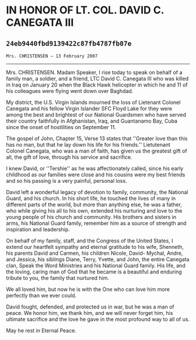 # IN HONOR OF LT. COL. DAVID C. CANEGATA III
## `24eb9440fbd9139422c87fb4787fb07e`
`Mrs. CHRISTENSEN — 13 February 2007`

---


Mrs. CHRISTENSEN. Madam Speaker, I rise today to speak on behalf of a 
family man, a soldier, and a friend, LTC David C. Canegata III who was 
killed in Iraq on January 20 when the Black Hawk helicopter in which he 
and 11 of his colleagues were flying went down over Baghdad.

My district, the U.S. Virgin Islands mourned the loss of Lietenant 
Colonel Canegata and his fellow Virgin Islander SFC Floyd Lake for they 
were among the best and brightest of our National Guardsmen who have 
served their country faithfully in Afghanistan, Iraq, and Guantanamo 
Bay, Cuba since the onset of hostilities on September 11.

The gospel of John, Chapter 15, Verse 13 states that ''Greater love 
than this has no man, but that he lay down his life for his friends.'' 
Lietutenant Colonel Canegata, who was a man of faith, has given us the 
greatest gift of all, the gift of love, through his service and 
sacrifice.

I knew David, or ''Tershie'' as he was affectionately called, since 
his early childhood as our families were close and his cousins were my 
best friends and so his passing is a very painful, personal loss.

David left a wonderful legacy of devotion to family, community, the 
National Guard, and his church. In his short life, he touched the lives 
of many in different parts of the world, but more than anything else, 
he was a father, who while giving his all to his own, extended his 
nurturing and love to the young people of his church and community. His 
brothers and sisters in arms, his National Guard family, remember him 
as a source of strength and inspiration and leadership.

On behalf of my family, staff, and the Congress of the United States, 
I extend our heartfelt sympathy and eternal gratitude to his wife, 
Shenneth, his parents David and Carmen, his children Nicole, David-
Mychal, Andre, and Jessica, his siblings Diane, Terry, Yvette, and 
John, the entire Canegata clan, Speak the Word Ministries and his 
National Guard family. His life, and the loving, caring man of God that 
he became is a beautiful and enduring tribute to you, the family that 
nurtured him.

We all loved him, but now he is with the One who can love him more 
perfectly than we ever could.

David fought, defended, and protected us in war, but he was a man of 
peace. We honor him, we thank him, and we will never forget him, his 
ultimate sacrifice and the love he gave in the most profound way to all 
of us.

May he rest in Eternal Peace.

